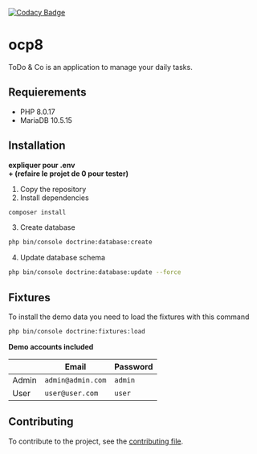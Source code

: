[![Codacy Badge](https://app.codacy.com/project/badge/Grade/87ed5cd1f6844b6c8d39524e994ed358)](https://www.codacy.com/gh/thaydan/ocp8-dev/dashboard?utm_source=github.com&amp;utm_medium=referral&amp;utm_content=thaydan/ocp8-dev&amp;utm_campaign=Badge_Grade)

# ocp8

ToDo & Co is an application to manage your daily tasks.

## Requierements
- PHP 8.0.17
- MariaDB 10.5.15

## Installation

**expliquer pour .env**  
**+ (refaire le projet de 0 pour tester)**

1. Copy the repository  
2. Install dependencies
```bash
composer install
```
3. Create database
```bash
php bin/console doctrine:database:create
```
4. Update database schema
```bash
php bin/console doctrine:database:update --force
```

## Fixtures
To install the demo data you need to load the fixtures with this command

```bash
php bin/console doctrine:fixtures:load
```

**Demo accounts included**  
  
&nbsp; | Email | Password
--- | --- | ---
Admin | `admin@admin.com` | `admin`  
User | `user@user.com` | `user`  

## Contributing
To contribute to the project, see the [contributing file](/CONTRIBUTING.md).
